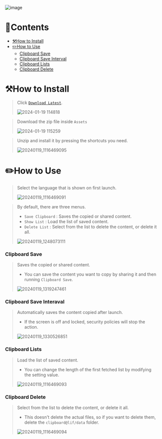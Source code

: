 ![image](https://user-images.githubusercontent.com/66173558/225175694-1491bf36-02d5-4ed2-9c7b-739e02e8857a.png)


# 📝Contents
- [⚒️How to Install](#%EF%B8%8FHow-to-Install)
- [✏️How to Use](#%EF%B8%8FHow-to-Use)
  - [Clipboard Save](#Clipboard-Save)
  - [Clipboard Save Interval](#Clipboard-Save-Interval)
  - [Clipboard Lists](#Clipboard-Lists)
  - [Clipboard Delete](#Clipboard-Delete)



# ⚒️How to Install

> Click [`Download Latest`](https://github.com/Clipboard-Manager/Clipboard-Manager/releases/latest).
>
> ![2024-01-19 114818](https://github.com/otlus/Clipboard-Manager/assets/66173558/5e1a2689-87d2-44d7-9996-5b3f5b8fe8ee)

> Download the zip file inside `Assets`
> 
> ![2024-01-19 115259](https://github.com/otlus/Clipboard-Manager/assets/66173558/3d3a3ebf-b56d-4d4c-abd5-1ab786614e22)

> Unzip and install it by pressing the shortcuts you need.
> 
> ![20240119_1116469095](https://github.com/otlus/Clipboard-Manager/assets/66173558/cb6fcf0c-80ab-49fc-8be6-1aedd0b88df1)


# ✏️How to Use

> Select the language that is shown on first launch.
> 
> ![20240119_1116469091](https://github.com/otlus/Clipboard-Manager/assets/66173558/a0d6c81e-e078-4f9e-81da-55e43d764ef6)

> By default, there are three menus.
> - `Save Clipboard` : Saves the copied or shared content.
> - `Show List` : Load the list of saved content.
> - `Delete List` : Select from the list to delete the content, or delete it all.
> 
> ![20240119_1248073111](https://github.com/otlus/Clipboard-Manager/assets/66173558/d0030c5d-f7d5-4e58-97ff-70a35c3b9068)


### Clipboard Save

> Saves the copied or shared content.
> - You can save the content you want to copy by sharing it and then running `Clipboard Save`.
> 
> ![20240119_1319247461](https://github.com/otlus/Clipboard-Manager/assets/66173558/da614ce5-9566-4b2f-86d9-d963e692ac94)


### Clipboard Save Interaval

> Automatically saves the content copied after launch.
> - If the screen is off and locked, security policies will stop the action.
>
> ![20240119_1330526851](https://github.com/otlus/Clipboard-Manager/assets/66173558/f543aa16-e356-4d4e-bd08-b872e91ed963)


### Clipboard Lists

> Load the list of saved content.
> - You can change the length of the first fetched list by modifying the setting value.
> 
> ![20240119_1116469093](https://github.com/otlus/Clipboard-Manager/assets/66173558/d2667939-6deb-413c-9117-576f4f7d3d53)


### Clipboard Delete

> Select from the list to delete the content, or delete it all.
> - This doesn't delete the actual files, so if you want to delete them, delete the `clipboard@lif/data` folder.
> 
> ![20240119_1116469094](https://github.com/otlus/Clipboard-Manager/assets/66173558/5d96885c-8e11-409f-8a37-8d2092751061)
